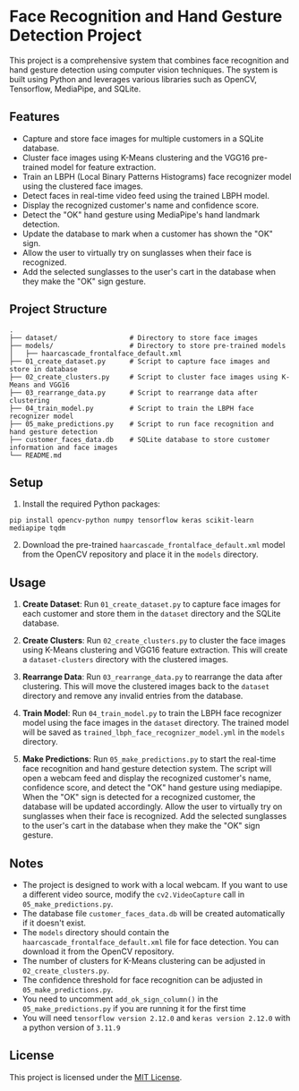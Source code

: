 # Face Recognition and Hand Gesture Detection Project

This project is a comprehensive system that combines face recognition and hand gesture detection using computer vision techniques. The system is built using Python and leverages various libraries such as OpenCV, Tensorflow, MediaPipe, and SQLite.

## Features

- Capture and store face images for multiple customers in a SQLite database.
- Cluster face images using K-Means clustering and the VGG16 pre-trained model for feature extraction.
- Train an LBPH (Local Binary Patterns Histograms) face recognizer model using the clustered face images.
- Detect faces in real-time video feed using the trained LBPH model.
- Display the recognized customer's name and confidence score.
- Detect the "OK" hand gesture using MediaPipe's hand landmark detection.
- Update the database to mark when a customer has shown the "OK" sign.
- Allow the user to virtually try on sunglasses when their face is recognized.
- Add the selected sunglasses to the user's cart in the database when they make the "OK" sign gesture.

## Project Structure

```
.
├── dataset/                  # Directory to store face images
├── models/                   # Directory to store pre-trained models
│   ├── haarcascade_frontalface_default.xml
├── 01_create_dataset.py      # Script to capture face images and store in database
├── 02_create_clusters.py     # Script to cluster face images using K-Means and VGG16
├── 03_rearrange_data.py      # Script to rearrange data after clustering
├── 04_train_model.py         # Script to train the LBPH face recognizer model
├── 05_make_predictions.py    # Script to run face recognition and hand gesture detection
├── customer_faces_data.db    # SQLite database to store customer information and face images
└── README.md
```

## Setup

1. Install the required Python packages:

```
pip install opencv-python numpy tensorflow keras scikit-learn mediapipe tqdm
```

2. Download the pre-trained `haarcascade_frontalface_default.xml` model from the OpenCV repository and place it in the `models` directory.

## Usage

1. **Create Dataset**: Run `01_create_dataset.py` to capture face images for each customer and store them in the `dataset` directory and the SQLite database.

2. **Create Clusters**: Run `02_create_clusters.py` to cluster the face images using K-Means clustering and VGG16 feature extraction. This will create a `dataset-clusters` directory with the clustered images.

3. **Rearrange Data**: Run `03_rearrange_data.py` to rearrange the data after clustering. This will move the clustered images back to the `dataset` directory and remove any invalid entries from the database.

4. **Train Model**: Run `04_train_model.py` to train the LBPH face recognizer model using the face images in the `dataset` directory. The trained model will be saved as `trained_lbph_face_recognizer_model.yml` in the `models` directory.

5. **Make Predictions**: Run `05_make_predictions.py` to start the real-time face recognition and hand gesture detection system. The script will open a webcam feed and display the recognized customer's name, confidence score, and detect the "OK" hand gesture using mediapipe. When the "OK" sign is detected for a recognized customer, the database will be updated accordingly. Allow the user to virtually try on sunglasses when their face is recognized.
Add the selected sunglasses to the user's cart in the database when they make the "OK" sign gesture.

## Notes

- The project is designed to work with a local webcam. If you want to use a different video source, modify the `cv2.VideoCapture` call in `05_make_predictions.py`.
- The database file `customer_faces_data.db` will be created automatically if it doesn't exist.
- The `models` directory should contain the `haarcascade_frontalface_default.xml` file for face detection. You can download it from the OpenCV repository.
- The number of clusters for K-Means clustering can be adjusted in `02_create_clusters.py`.
- The confidence threshold for face recognition can be adjusted in `05_make_predictions.py`.
- You need to uncomment `add_ok_sign_column()` in the `05_make_predictions.py` if you are running it for the first time
- You will need `tensorflow version 2.12.0` and `keras version 2.12.0` with a python version of `3.11.9`

## License

This project is licensed under the [MIT License](LICENSE).